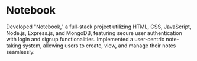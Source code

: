 # Notebook
Developed "Notebook," a full-stack project utilizing HTML, CSS, JavaScript, Node.js, Express.js, and MongoDB, featuring secure user authentication with login and signup functionalities. Implemented a user-centric note-taking system, allowing users to create, view, and manage their notes seamlessly. 
